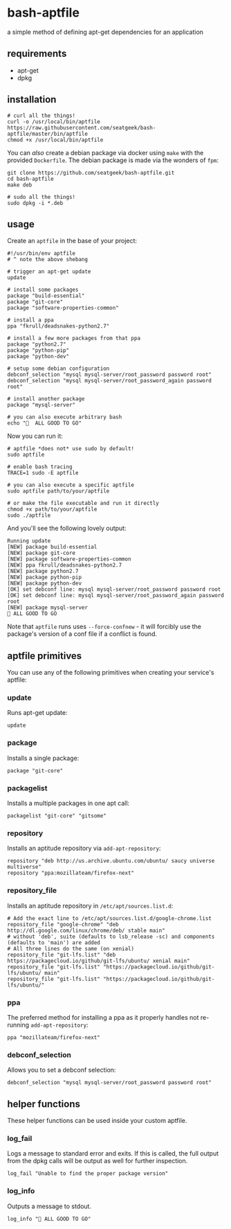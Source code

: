 # bash-aptfile

a simple method of defining apt-get dependencies for an application

## requirements

- apt-get
- dpkg

## installation

```shell
# curl all the things!
curl -o /usr/local/bin/aptfile https://raw.githubusercontent.com/seatgeek/bash-aptfile/master/bin/aptfile
chmod +x /usr/local/bin/aptfile
```

You can *also* create a debian package via docker using `make` with the provided `Dockerfile`. The debian package is made via the wonders of `fpm`:

```shell
git clone https://github.com/seatgeek/bash-aptfile.git
cd bash-aptfile
make deb

# sudo all the things!
sudo dpkg -i *.deb
```

## usage

Create an `aptfile` in the base of your project:

```shell
#!/usr/bin/env aptfile
# ^ note the above shebang

# trigger an apt-get update
update

# install some packages
package "build-essential"
package "git-core"
package "software-properties-common"

# install a ppa
ppa "fkrull/deadsnakes-python2.7"

# install a few more packages from that ppa
package "python2.7"
package "python-pip"
package "python-dev"

# setup some debian configuration
debconf_selection "mysql mysql-server/root_password password root"
debconf_selection "mysql mysql-server/root_password_again password root"

# install another package
package "mysql-server"

# you can also execute arbitrary bash
echo "🚀  ALL GOOD TO GO"
```

Now you can run it:

```shell
# aptfile *does not* use sudo by default!
sudo aptfile

# enable bash tracing
TRACE=1 sudo -E aptfile

# you can also execute a specific aptfile
sudo aptfile path/to/your/aptfile

# or make the file executable and run it directly
chmod +x path/to/your/aptfile
sudo ./aptfile
```

And you'll see the following lovely output:

```
Running update
[NEW] package build-essential
[NEW] package git-core
[NEW] package software-properties-common
[NEW] ppa fkrull/deadsnakes-python2.7
[NEW] package python2.7
[NEW] package python-pip
[NEW] package python-dev
[OK] set debconf line: mysql mysql-server/root_password password root
[OK] set debconf line: mysql mysql-server/root_password_again password root
[NEW] package mysql-server
🚀 ALL GOOD TO GO
```

Note that `aptfile` runs uses `--force-confnew` - it will forcibly use the package's version of a conf file if a conflict is found.

## aptfile primitives

You can use any of the following primitives when creating your service's aptfile:

### update

Runs apt-get update:

```shell
update
```

### package

Installs a single package:

```shell
package "git-core"
```

### packagelist

Installs a multiple packages in one apt call:

```shell
packagelist "git-core" "gitsome"
```

### repository

Installs an aptitude repository via `add-apt-repository`:

```shell
repository "deb http://us.archive.ubuntu.com/ubuntu/ saucy universe multiverse"
repository "ppa:mozillateam/firefox-next"
```

### repository_file

Installs an aptitude repository in `/etc/apt/sources.list.d`:

```shell
# Add the exact line to /etc/apt/sources.list.d/google-chrome.list
repository_file "google-chrome" "deb http://dl.google.com/linux/chrome/deb/ stable main"
# without 'deb', suite (defaults to lsb_release -sc) and components (defaults to 'main') are added
# All three lines do the same (on xenial)
repository_file "git-lfs.list" "deb https://packagecloud.io/github/git-lfs/ubuntu/ xenial main"
repository_file "git-lfs.list" "https://packagecloud.io/github/git-lfs/ubuntu/ main"
repository_file "git-lfs.list" "https://packagecloud.io/github/git-lfs/ubuntu/"
```

### ppa

The preferred method for installing a ppa as it properly handles not re-running `add-apt-repository`:

```shell
ppa "mozillateam/firefox-next"
```

### debconf_selection

Allows you to set a debconf selection:

```shell
debconf_selection "mysql mysql-server/root_password password root"
```

## helper functions

These helper functions can be used inside your custom aptfile.

### log_fail

Logs a message to standard error and exits. If this is called, the full output from the dpkg calls will be output as well for further inspection.

```shell
log_fail "Unable to find the proper package version"
```

### log_info

Outputs a message to stdout.

```shell
log_info "🚀 ALL GOOD TO GO"
```
